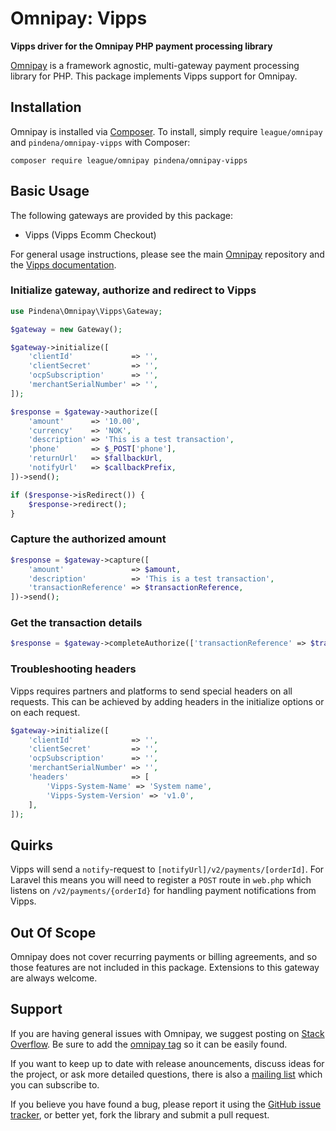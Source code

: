 # Omnipay: Vipps

**Vipps driver for the Omnipay PHP payment processing library**

[Omnipay](https://github.com/thephpleague/omnipay) is a framework agnostic, multi-gateway payment
processing library for PHP. This package implements Vipps support for Omnipay.

## Installation

Omnipay is installed via [Composer](http://getcomposer.org/). To install, simply require `league/omnipay` and `pindena/omnipay-vipps` with Composer:

```
composer require league/omnipay pindena/omnipay-vipps
```


## Basic Usage

The following gateways are provided by this package:

* Vipps (Vipps Ecomm Checkout)

For general usage instructions, please see the main [Omnipay](https://github.com/thephpleague/omnipay)
repository and the [Vipps documentation](https://vipps.no/developers-documentation/). 

### Initialize gateway, authorize and redirect to Vipps

```php
use Pindena\Omnipay\Vipps\Gateway;

$gateway = new Gateway();

$gateway->initialize([
    'clientId'             => '',
    'clientSecret'         => '',
    'ocpSubscription'      => '',
    'merchantSerialNumber' => '',
]);

$response = $gateway->authorize([
    'amount'      => '10.00',
    'currency'    => 'NOK',
    'description' => 'This is a test transaction',
    'phone'       => $_POST['phone'],
    'returnUrl'   => $fallbackUrl,
    'notifyUrl'   => $callbackPrefix,
])->send();

if ($response->isRedirect()) {
    $response->redirect();
}
```

### Capture the authorized amount

```php
$response = $gateway->capture([
    'amount'               => $amount,
    'description'          => 'This is a test transaction',
    'transactionReference' => $transactionReference,
])->send();
```

### Get the transaction details

```php
$response = $gateway->completeAuthorize(['transactionReference' => $transactionReference])->send();
```

### Troubleshooting headers

Vipps requires partners and platforms to send special headers on all requests. This can be achieved by adding headers in the initialize options or on each request.

```php
$gateway->initialize([
    'clientId'             => '',
    'clientSecret'         => '',
    'ocpSubscription'      => '',
    'merchantSerialNumber' => '',
    'headers'              => [
        'Vipps-System-Name' => 'System name',
        'Vipps-System-Version' => 'v1.0',
    ],
]);
```

## Quirks

Vipps will send a `notify`-request to `[notifyUrl]/v2/payments/[orderId]`.
For Laravel this means you will need to register a `POST` route in `web.php` which listens on `/v2/payments/{orderId}` for handling payment notifications from Vipps.

## Out Of Scope

Omnipay does not cover recurring payments or billing agreements, and so those features are not included in this package. Extensions to this gateway are always welcome.

## Support

If you are having general issues with Omnipay, we suggest posting on
[Stack Overflow](http://stackoverflow.com/). Be sure to add the
[omnipay tag](http://stackoverflow.com/questions/tagged/omnipay) so it can be easily found.

If you want to keep up to date with release anouncements, discuss ideas for the project,
or ask more detailed questions, there is also a [mailing list](https://groups.google.com/forum/#!forum/omnipay) which
you can subscribe to.

If you believe you have found a bug, please report it using the [GitHub issue tracker](https://github.com/pindena/omnipay-vipps/issues),
or better yet, fork the library and submit a pull request.
